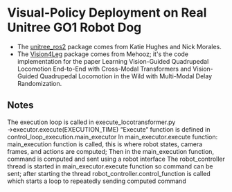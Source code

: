 # Visual-Policy Deployment on Real Unitree GO1 Robot Dog
* The [unitree_ros2](https://github.com/katie-hughes/unitree_ros2) package comes from Katie Hughes and Nick Morales.
* The [Vision4Leg](https://github.com/Mehooz/vision4leg) package comes from Mehooz; it's the code implementation for the paper Learning Vision-Guided Quadrupedal Locomotion End-to-End with Cross-Modal Transformers and Vision-Guided Quadrupedal Locomotion in the Wild with Multi-Modal Delay Randomization.

## Notes
The execution loop is called in execute_locotransformer.py →executor.execute(EXECUTION_TIME)
“Execute” function is defined in control_loop_execution.main_executor
In main_executor.execute function: main_execution function is called, this is where robot states, camera frames, and actions are computed; Then in the main_execution function, command is computed and sent using a robot interface
The robot_controller thread is started in main_executor.execute function so command can be sent; after starting the thread robot_controller.control_function is called which starts a loop to repeatedly sending computed command